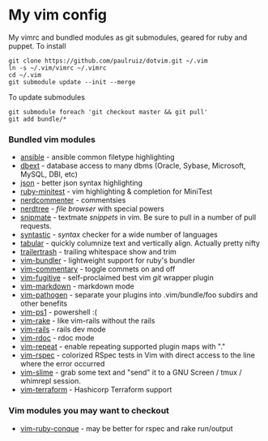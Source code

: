 # My vim config

My vimrc and bundled modules as git submodules, geared for ruby and puppet. To install

    git clone https://github.com/paulruiz/dotvim.git ~/.vim
    ln -s ~/.vim/vimrc ~/.vimrc
    cd ~/.vim
    git submodule update --init --merge

To update submodules

    git submodule foreach 'git checkout master && git pull'
    git add bundle/*

### Bundled vim modules
* [ansible](https://github.com/pearofducks/ansible-vim)     -  ansible common filetype highlighting
* [dbext](https://github.com/vim-scripts/dbext.vim)   -  database access to many dbms (Oracle, Sybase, Microsoft, MySQL, DBI, etc)
* [json](https://github.com/elzr/vim-json)            -  better json syntax highlighting
* [ruby-minitest](https://github.com/sunaku/vim-ruby-minitest)  -  vim highlighting & completion for MiniTest
* [nerdcommenter](https://github.com/scrooloose/nerdcommenter)  -  commentsies
* [nerdtree](https://github.com/scrooloose/nerdtree)  -  _file browser_ with special powers
* [snipmate](https://github.com/msanders/snipmate.vim)      -  textmate _snippets_ in vim.  Be sure to pull in a number of pull requests.
* [syntastic](https://github.com/scrooloose/syntastic)      -  _syntax_ checker for a wide number of languages
* [tabular](https://github.com/godlygeek/tabular)     -  quickly columnize text and vertically align. Actually pretty nifty
* [trailertrash](https://github.com/csexton/trailertrash.vim)   -  trailing whitespace show and trim
* [vim-bundler](https://github.com/tpope/vim-bundler) -  lightweight support for ruby's bundler
* [vim-commentary](https://github.com/tpope/vim-commentary) -  toggle commets on and off
* [vim-fugitive](https://github.com/tpope/vim-fugitive)   -  self-proclaimed best vim _git_ wrapper plugin
* [vim-markdown](https://github.com/tpope/vim-markdown)     -  markdown mode
* [vim-pathogen](https://github.com/tpope/vim-pathogen)     -  separate your plugins into .vim/bundle/foo subdirs and other benefits
* [vim-ps1](https://github.com/PProvost/vim-ps1)      -  powershell :(
* [vim-rake](https://github.com/tpope/vim-rake)       -  like vim-rails without the rails
* [vim-rails](https://github.com/tpope/vim-rails)     -  rails dev mode
* [vim-rdoc](https://github.com/depuracao/vim-rdoc)   -  rdoc mode
* [vim-repeat](https://github.com/tpope/vim-repeat)   -  enable repeating supported plugin maps with "."
* [vim-rspec](https://github.com/skwp/vim-rspec)      -  colorized RSpec tests in Vim with direct access to the line where the error occurred
* [vim-slime](https://github.com/jpalardy/vim-slime)  -  grab some text and "send" it to a GNU Screen / tmux / whimrepl session.
* [vim-terraform](https://github.com/markcornick/vim-terraform) -  Hashicorp Terraform support

### Vim modules you may want to checkout
* [vim-ruby-conque](https://github.com/skwp/vim-ruby-conque.git) - may be better for rspec and rake run/output 
